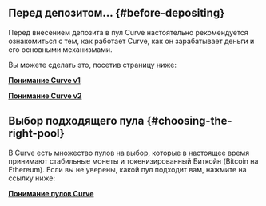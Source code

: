 ## **Перед депозитом...** {#before-depositing}

Перед внесением депозита в пул Curve настоятельно рекомендуется ознакомиться с тем, как работает Curve, как он зарабатывает деньги и его основными механизмами.

Вы можете сделать это, посетив страницу ниже:

[**Понимание Curve v1**](../../base-features/understanding-curve.md)

[**Понимание Curve v2**](../../base-features/understanding-crypto-pools.md)

## **Выбор подходящего пула** {#choosing-the-right-pool}

В Curve есть множество пулов на выбор, которые в настоящее время принимают стабильные монеты и токенизированный Биткойн (Bitcoin на Ethereum). Если вы не уверены, какой пул подходит вам, нажмите на ссылку ниже:

[**Понимание пулов Curve**](../../lp/overview.md)

